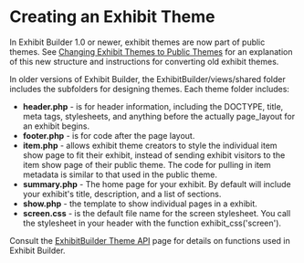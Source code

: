 
Creating an Exhibit Theme
=========================

In Exhibit Builder 1.0 or newer, exhibit themes are now part of public themes. See [Changing Exhibit Themes to Public Themes](Changing_Exhibit_Themes_to_Public_Themes.html "Changing Exhibit Themes to Public Themes") for an explanation of this new structure and instructions for converting
old exhibit themes.

In older versions of Exhibit Builder, the ExhibitBuilder/views/shared folder includes the subfolders for designing themes. Each theme folder includes:

-   **header.php** - is for header information, including the DOCTYPE,
    title, meta tags, stylesheets, and anything before the actually
    page\_layout for an exhibit begins.
-   **footer.php** - is for code after the page layout.
-   **item.php** - allows exhibit theme creators to style the individual
    item show page to fit their exhibit, instead of sending exhibit
    visitors to the item show page of their public theme. The code for
    pulling in item metadata is similar to that used in the
    public theme.
-   **summary.php** - The home page for your exhibit. By default will
    include your exhibit's title, description, and a list of sections.
-   **show.php** - the template to show individual pages in a exhibit.
-   **screen.css** - is the default file name for the screen stylesheet.
    You call the stylesheet in your header with the
    function exhibit\_css('screen').

Consult the [ExhibitBuilder Theme API](Plugins/ExhibitBuilder/Theme_API.html "Plugins/ExhibitBuilder/Theme API") page for details on functions used in Exhibit Builder.